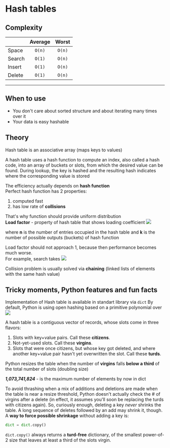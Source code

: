 # Hash tables  

## Complexity
|        | Average | Worst  |
| ---    | :---:   | :---:  |
| Space  | `O(n)`  | `O(n)` |
| Search | `O(1)`  | `O(n)` |
| Insert | `O(1)`  | `O(n)` |
| Delete | `O(1)`  | `O(n)` |
---  
## When to use 

- You don't care about sorted structure and about iterating many times over it
- Your data is easy hashable  

## Theory
Hash table is an associative array (maps keys to values)  

A hash table uses a hash function to compute an index, also called a hash code, into an array of buckets or slots,
from which the desired value can be found. During lookup, the key is hashed and the resulting hash indicates where the corresponding value is stored

The efficiency actually depends on **hash function**   
Perfect hash function has 2 properties: 
1) computed fast 
2) has low rate of **collisions**    

That's why function should provide uniform distribution  
**Load factor** - property of hash table that shows loading coefficient
<img src="https://latex.codecogs.com/png.image?\dpi{150}&space;\bg_white&space;\inline&space;\alpha&space;=&space;n/k"/>
  
where **n** is the number of entries occupied in the hash table
and **k** is the number of possible outputs (buckets) of hash function

Load factor should not approach 1, because then performance becomes much worse.  
For example, search takes <img src="https://latex.codecogs.com/png.image?\dpi{150}&space;\bg_white&space;\inline&space;\Theta(1&plus;\alpha)"/>

Collision problem is usually solved via **chaining** (linked lists of elements with the same hash value)








## Tricky moments, Python features and fun facts
Implementation of Hash table is available in standart library via `dict`
By default, Python is using open hashing based on a primitive polynomial over <img src="https://latex.codecogs.com/png.image?\dpi{150}&space;\bg_white&space;\inline&space;\mathbb{Z}_{2}"/>


A hash table is a contiguous vector of records, whose slots come in three
flavors:

1. Slots with key+value pairs.  Call these **citizens**.
2. Not-yet-used slots.  Call these **virgins**.
3. Slots that were once citizens, but whose key got deleted, and where
   another key+value pair hasn't yet overwritten the slot.  Call these
   **turds**.
  

Python resizes the table when the number of **virgins** falls **below a third** of
the total number of slots (doubling size)

_**1,073,741,824**_ - is the maximum number of elements by now in dict

To avoid thrashing when a mix of additions and deletions are made when the
table is near a resize threshold, Python doesn't actually check the # of
virgins after a delete (in effect, it assumes you'll soon be replacing the
turds with citizens again).  So, curiously enough, deleting a key *never*
shrinks the table.  A long sequence of deletes followed by an add may shrink
it, though.  A **way to force possible shrinkage** without adding a key is:

```python
dict = dict.copy()
```

`dict.copy()` always returns a **turd-free** dictionary, of the smallest
power-of-2 size that leaves at least a third of the slots virgin.
